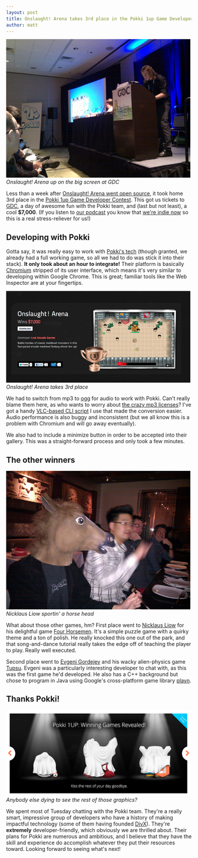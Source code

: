 ```yaml
---
layout: post
title: Onslaught! Arena takes 3rd place in the Pokki 1up Game Developer Contest
author: matt
---
```

<div class="full-frame">
	<a href="/media/images/posts/pokki/announcement.jpg"><img alt="Onslaught! Arena up on the big screen" src="/media/images/posts/pokki/thumbnails/announcement.jpg"></a>
	<em>Onslaught! Arena up on the big screen at GDC</em>
</div>

Less than a week after [Onslaught! Arena went open source][1], it took home 3rd place in the [Pokki 1up Game Developer Contest][2]. This got us tickets to [GDC][3], a day of awesome fun with the Pokki team, and (last but not least), a cool **$7,000**. (If you listen to [our podcast][4] you know that [we're indie now](http://localhost:4000/lostcast-episode-10-indiependence-day/) so this is a real stress-reliever for us!)

## Developing with Pokki

Gotta say, it was really easy to work with [Pokki's tech](http://developers.pokki.com/) (though granted, we already had a full working game, so all we had to do was stick it into their stack). **It only took about an hour to integrate!** Their platform is basically [Chromium][5] stripped of its user interface, which means it's very similar to developing within Google Chrome. This is great; familiar tools like the Web Inspector are at your fingertips.

<div class="full-frame">
	<a href="/media/images/posts/pokki/3rd_place.png"><img alt="Onslaught! Arena takes 3rd place" src="/media/images/posts/pokki/thumbnails/3rd_place.png"></a>
	<em>Onslaught! Arena takes 3rd place</em>
</div>

We had to switch from mp3 to [ogg][6] for audio to work with Pokki. Can't really blame them here, as who wants to worry about [the crazy mp3 licenses][7]? I've got a handy [VLC-based CLI script][8] I use that made the conversion easier. Audio performance is also buggy and inconsistent (but we all know this is a problem with Chromium and will go away eventually).

We also had to include a minimize button in order to be accepted into their gallery. This was a straight-forward process and only took a few minutes.

## The other winners

<div class="full-frame">
	<a href="/media/images/posts/pokki/1_minotaur.jpg"><img alt="Nicklaus Liow sportin' a horse head" src="/media/images/posts/pokki/thumbnails/1_minotaur.jpg"></a>
	<em>Nicklaus Liow sportin' a horse head</em>
</div>

What about those other games, hm? First place went to [Nicklaus Liow][9] for his delightful game [Four Horsemen][10]. It's a simple puzzle game with a quirky theme and a ton of polish. He really knocked this one out of the park, and that song-and-dance tutorial really takes the edge off of teaching the player to play. Really well executed.

Second place went to [Evgeni Gordejev][11] and his wacky alien-physics game [Tupsu][12]. Evgeni was a particularly interesting developer to chat with, as this was the first game he'd developed. He also has a C++ background but chose to program in Java using Google's cross-platform game library [playn][13].

## Thanks Pokki!

<div class="full-frame">
	<a href="/media/images/posts/pokki/homepage.png"><img alt="The Pokki homepage after the contest" src="/media/images/posts/pokki/thumbnails/homepage.png"></a>
	<em>Anybody else dying to see the rest of those graphics?</em>
</div>

We spent most of Tuesday chatting with the Pokki team. They're a really smart, impressive group of developers who have a history of making impactful technology (some of them having founded [DivX][14]). They're **extremely** developer-friendly, which obviously we are thrilled about. Their plans for Pokki are numerous and ambitious, and I believe that they have the skill and experience do accomplish whatever they put their resources toward. Looking forward to seeing what's next!

[1]: http://www.lostdecadegames.com/an-onslaught-of-onslaught-news/
[2]: http://www.pokki.com/1up/
[3]: http://gdconf.com/
[4]: /lostcast/
[5]: http://www.chromium.org/Home
[6]: http://www.vorbis.com/
[7]: http://www.scirra.com/blog/64/why-you-shouldnt-use-mp3-in-your-html5-games
[8]: https://github.com/richtaur/dotfiles/blob/master/belmont/bash_profile.sh#L13
[9]: http://www.nutcasenightmare.com/
[10]: http://www.pokki.com/1up/#4horsemen
[11]: https://twitter.com/#!/gabumba
[12]: http://www.pokki.com/download/?name=Tupsu&etag=Pokki_Tupsu
[13]: http://code.google.com/p/playn/
[14]: http://www.divx.com/
